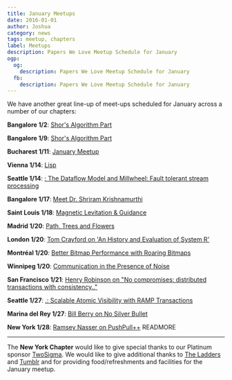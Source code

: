 ```yaml
---
title: January Meetups
date: 2016-01-01
author: Joshua
category: news
tags: meetup, chapters
label: Meetups
description: Papers We Love Meetup Schedule for January
ogp:
  og:
    description: Papers We Love Meetup Schedule for January
  fb:
    description: Papers We Love Meetup Schedule for January
---
```


We have another great line-up of meet-ups scheduled for January across a number of our chapters:

**Bangalore 1/2**: [Shor's Algorithm  Part](http://www.meetup.com/Papers-we-love-Bangalore/events/226944627/)

**Bangalore 1/9**: [Shor's Algorithm  Part](http://www.meetup.com/Papers-we-love-Bangalore/events/226999354/)

**Bucharest 1/11**: [January Meetup](http://www.meetup.com/papers-we-love-bucharest/events/227812124/)

**Vienna 1/14**: [Lisp](http://www.meetup.com/Papers-We-Love-Vienna/events/227146653/)

**Seattle 1/14**: [: The Dataflow Model and Millwheel: Fault tolerant stream processing](http://www.meetup.com/Papers-We-Love-Seattle/events/226850256/)

**Bangalore 1/17**: [Meet Dr. Shriram Krishnamurthi](http://www.meetup.com/Papers-we-love-Bangalore/events/227450752/)

**Saint Louis 1/18**: [Magnetic Levitation & Guidance](http://www.meetup.com/Papers-We-Love-in-saint-louis/events/226155838/)

**Madrid 1/20**: [Path, Trees and Flowers](http://www.meetup.com/Papers-We-Love-Madrid/events/227538205/)

**London 1/20**: [Tom Crayford on 'An History and Evaluation of System R'](http://www.meetup.com/Papers-We-Love-London/events/227661230/)

**Montréal 1/20**: [Better Bitmap Performance with Roaring Bitmaps](http://www.meetup.com/Papers-We-Love-Montreal/events/227424625/)

**Winnipeg 1/20**: [Communication in the Presence of Noise](http://www.meetup.com/Papers-We-Love-Winnipeg/events/227942585/)

**San Francisco 1/21**: [Henry Robinson on "No compromises: distributed transactions with consistency.."](http://www.meetup.com/papers-we-love-too/events/225730003/)

**Seattle 1/27**: [.: Scalable Atomic Visibility with RAMP Transactions](http://www.meetup.com/Papers-We-Love-Seattle/events/227565360/)

**Marina del Rey 1/27**: [Bill Berry on No Silver Bullet](http://www.meetup.com/Papers-We-Love-LA/events/227508276/)

**New York  1/28**: [Ramsey Nasser on PushPull++](http://www.meetup.com/papers-we-love/events/228110427/)
 READMORE

---

The **New York Chapter** would like to give special thanks to our Platinum sponsor [TwoSigma](https://www.twosigma.com). We would like to give additional thanks to [The Ladders](http://dev.theladders.com) and [Tumblr](http://engineering.tumblr.com) and for providing food/refreshments and facilities for the January meetup.
